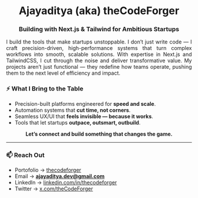 <h1 align="center">Ajayaditya (aka) theCodeForger</h1>
<h3 align="center">Building with Next.js & Tailwind for Ambitious Startups</h3>


<p align="justify">
I build the tools that make startups unstoppable.  
I don’t just write code — I craft precision-driven, high-performance systems that turn complex workflows into smooth, scalable solutions.  
With expertise in Next.js and TailwindCSS, I cut through the noise and deliver transformative value.  
My projects aren’t just functional — they redefine how teams operate, pushing them to the next level of efficiency and impact.
</p>


### ⚡️ What I Bring to the Table

- Precision-built platforms engineered for **speed and scale**.  
- Automation systems that **cut time, not corners**.  
- Seamless UX/UI that **feels invisible — because it works**.  
- Tools that let startups **outpace, outsmart, outbuild**.


<p align="center"><b>Let’s connect and build something that changes the game.</b></p>

---

### 📫 Reach Out

- Portofolio → [thecodeforger](https://ajayaditya.vercel.app)  
- Email → **ajayaditya.dev@gmail.com**  
- LinkedIn → [linkedin.com/in/thecodeforger](https://linkedin.com/in/thecodeforger)
- Twitter → [x.com/theCodeForger](https://x.com/Ajayaditya29860)
